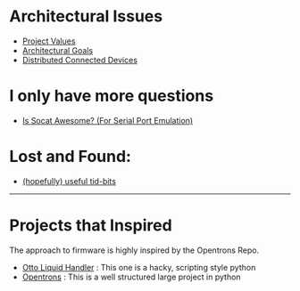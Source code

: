 # Architectural Issues
- [Project Values](./Architecture/Values)
- [Architectural Goals](./Architecture/Goals)
- [Distributed Connected Devices](./Architecture/DistributedDevices)

# I only have more questions
- [Is Socat Awesome? (For Serial Port Emulation)](./QuestionLog/IsSocatAwesome.md)

# Lost and Found: 
- [(hopefully) useful tid-bits](./QuestionLog/README.md)

---

# Projects that Inspired
The approach to firmware is highly inspired by the Opentrons Repo.

- [Otto Liquid Handler](https://openliquidhandler.com/Software) : This one is a hacky, scripting style python
- [Opentrons](https://github.com/Opentrons/opentrons) : This is a well structured large project in python
